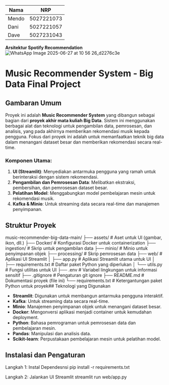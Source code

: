 | Nama  | NRP        |
| ----- | ---------- |
| Mendo | 5027221073 |
| Dani  | 5027221057 |
| Dave  | 5027231043 |


**Arsitektur Spotify Recommendation**
![WhatsApp Image 2025-06-27 at 10 56 26_d2276c3e](https://github.com/user-attachments/assets/42910bf1-0a8c-4ae3-9110-865fa123ca22)

# Music Recommender System - Big Data Final Project
## Gambaran Umum

Proyek ini adalah **Music Recommender System** yang dibangun sebagai bagian dari **proyek akhir mata kuliah Big Data**. Sistem ini menggunakan berbagai alat dan teknologi untuk pengambilan data, pemrosesan, dan analisis, yang pada akhirnya memberikan rekomendasi musik kepada pengguna. Fokus dari proyek ini adalah untuk memanfaatkan teknik big data dalam menangani dataset besar dan memberikan rekomendasi secara real-time.

### Komponen Utama:
1. **UI (Streamlit)**: Menyediakan antarmuka pengguna yang ramah untuk berinteraksi dengan sistem rekomendasi.
2. **Pengambilan dan Pemrosesan Data**: Melibatkan ekstraksi, pembersihan, dan pemrosesan dataset besar.
3. **Pelatihan Model**: Menggabungkan model pembelajaran mesin untuk rekomendasi musik.
4. **Kafka & Minio**: Untuk streaming data secara real-time dan manajemen penyimpanan.

## Struktur Proyek

music-recommender-big-data-main/
├── assets/ # Aset untuk UI (gambar, ikon, dll.)
├── Docker/ # Konfigurasi Docker untuk containerization
├── ingestion/ # Skrip untuk pengambilan data
├── minio/ # Minio untuk penyimpanan objek
├── processing/ # Skrip pemrosesan data
├── web/ # Aplikasi UI Streamlit
│ ├── app.py # Aplikasi Streamlit utama untuk UI
│ ├── requirements.txt # Daftar paket Python yang diperlukan
│ └── utils.py # Fungsi utilitas untuk UI
├── .env # Variabel lingkungan untuk informasi sensitif
├── .gitignore # Pengaturan git ignore
├── README.md # Dokumentasi proyek (file ini)
└── requirements.txt # Ketergantungan paket Python untuk proyek## Teknologi yang Digunakan

- **Streamlit**: Digunakan untuk membangun antarmuka pengguna interaktif.
- **Kafka**: Untuk streaming data secara real-time.
- **Minio**: Manajemen penyimpanan objek untuk menangani dataset besar.
- **Docker**: Mengonversi aplikasi menjadi container untuk kemudahan deployment.
- **Python**: Bahasa pemrograman untuk pemrosesan data dan pembelajaran mesin.
- **Pandas**: Manipulasi dan analisis data.
- **Scikit-learn**: Perpustakaan pembelajaran mesin untuk pelatihan model.

## Instalasi dan Pengaturan
Langkah 1: Instal Dependesnsi
pip install -r requirements.txt

Langkah 2: Jalankan UI Streamlit
streamlit run web/app.py

